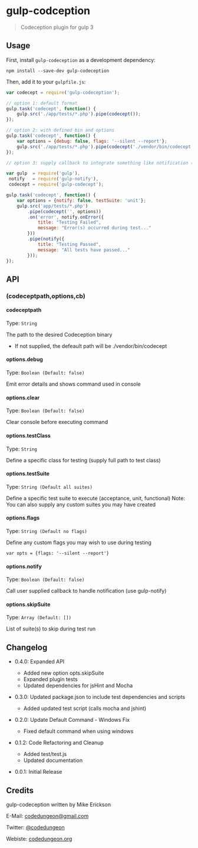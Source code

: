 # gulp-codception
> Codeception plugin for gulp 3

## Usage

First, install `gulp-codeception` as a development dependency:

```shell
npm install --save-dev gulp-codeception
```

Then, add it to your `gulpfile.js`:

```javascript
var codecept = require('gulp-codeception');

// option 1: default format
gulp.task('codecept', function() {
	gulp.src('./app/tests/*.php').pipe(codecept());
});

// option 2: with defined bin and options
gulp.task('codecept', function() {
	var options = {debug: false, flags: '--silent --report'};
	gulp.src('./app/tests/*.php').pipe(codecept('./vendor/bin/codecept run',options));
});

// option 3: supply callback to integrate something like notification (using gulp-notify)

var gulp  = require('gulp'),
 notify   = require('gulp-notify'),
 codecept = require('gulp-codecept');

gulp.task('codecept', function() {
	var options = {notify: false, testSuite: 'unit'};
	gulp.src('app/tests/*.php')
		.pipe(codecept('', options))
		.on('error', notify.onError({
			title: "Testing Failed",
			message: "Error(s) occurred during test..."
		}))
		.pipe(notify({
			title: "Testing Passed",
			message: "All tests have passed..."
		}));
});


```

## API

### (codeceptpath,options,cb)

#### codeceptpath

Type: `String`

The path to the desired Codeception binary
- If not supplied, the defeault path will be ./vendor/bin/codecept

#### options.debug
Type: `Boolean (Default: false)`

Emit error details and shows command used in console

#### options.clear
Type: `Boolean (Default: false)`

Clear console before executing command

#### options.testClass
Type: `String`

Define a specific class for testing (supply full path to test class)

#### options.testSuite
Type: `String (Default all suites)`

Define a specific test suite to execute (acceptance, unit, functional)
Note: You can also supply any custom suites you may have created

#### options.flags
Type: `String (Default no flags)`

Define any custom flags you may wish to use during testing

```
var opts = {flags: '--silent --report'}
```

#### options.notify
Type: `Boolean (Default: false)`

Call user supplied callback to handle notification (use gulp-notify)

#### options.skipSuite
Type: `Array (Default: [])`

List of suite(s) to skip during test run

## Changelog

- 0.4.0: Expanded API
    - Added new option opts.skipSuite
    - Expanded plugin tests
    - Updated dependencies for jsHint and Mocha

- 0.3.0: Updated package.json to include test dependencies and scripts
    - Added updated test script (calls mocha and jshint)

- 0.2.0: Update Default Command - Windows Fix
    - Fixed default command when using windows

- 0.1.2: Code Refactoring and Cleanup
    - Added test/test.js
    - Updated documentation

- 0.0.1: Initial Release

## Credits

gulp-codeception written by Mike Erickson

E-Mail: [codedungeon@gmail.com](mailto:codedungeon@gmail.com)

Twitter: [@codedungeon](http://twitter.com/codedungeon)

Webiste: [codedungeon.org](http://codedungeon.org)